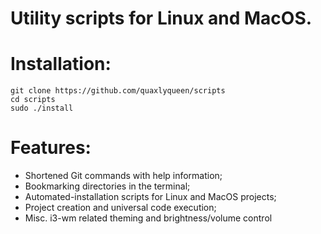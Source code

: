 # Utility scripts for Linux and MacOS.

# Installation:
`git clone https://github.com/quaxlyqueen/scripts`<br>
`cd scripts`<br>
`sudo ./install`<br>

# Features:
- Shortened Git commands with help information;
- Bookmarking directories in the terminal;
- Automated-installation scripts for Linux and MacOS projects;
- Project creation and universal code execution;
- Misc. i3-wm related theming and brightness/volume control
